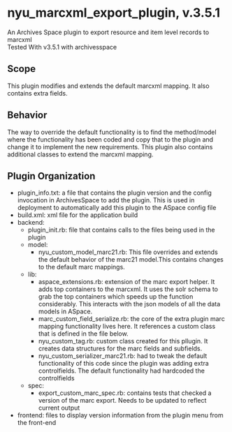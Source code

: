 # nyu_marcxml_export_plugin, v.3.5.1
An Archives Space plugin to export resource and item level records to marcxml<br>
Tested With v3.5.1 with archivesspace

## Scope
This plugin modifies and extends the default marcxml mapping. It also contains extra fields.

## Behavior
The way to override the default functionality is to find the method/model where the functionality has been coded and copy that to the plugin and change it to implement the new requirements. This plugin also contains additional classes to extend the marcxml mapping.

## Plugin Organization
* plugin_info.txt: a file that contains the plugin version and the config invocation in ArchivesSpace to add the plugin. This is used in deployment to automatically add this plugin to the ASpace config file
* build.xml: xml file for the application build
* backend:
    * plugin_init.rb: file that contains calls to the files being used in the plugin
    * model:
        * nyu_custom_model_marc21.rb: This file overrides and extends the default behavior of the marc21 model.This contains changes to the default marc mappings.
    * lib:
       * aspace_extensions.rb: extension of the marc export helper. It adds top containers to the marcxml. It uses the solr schema to grab the top containers which speeds up the function considerably. This interacts with the json models of all the data models in ASpace.
       * marc_custom_field_serialize.rb: the core of the extra plugin marc mapping functionality lives here. It references a custom class that is defined in the file below.
       * nyu_custom_tag.rb: custom class created for this pllugin. It creates data structures for the marc fields and subfields.
       * nyu_custom_serializer_marc21.rb: had to tweak the default functionality of this code since the plugin was adding extra controlfields. The default functionality had hardcoded the controlfields
    * spec:
       * export_custom_marc_spec.rb: contains tests that checked a version of the marc export. Needs to be updated to reflect current output
 * frontend: files to display version information from the plugin menu from the front-end
